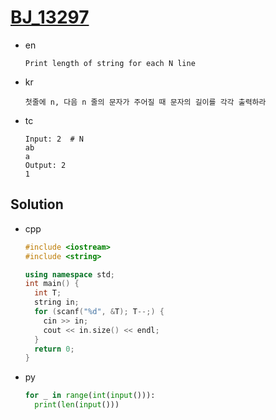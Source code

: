 # [BJ_13297](https://acmicpc.net/problem/13297)

* en

  ```en
  Print length of string for each N line
  ```

* kr

  ```kr
  첫줄에 n, 다음 n 줄의 문자가 주어질 때 문자의 길이를 각각 출력하라
  ```

* tc

  ```tc
  Input: 2  # N
  ab
  a
  Output: 2
  1
  ```

## Solution

* cpp

  ```cpp
  #include <iostream>
  #include <string>

  using namespace std;
  int main() {
    int T;
    string in;
    for (scanf("%d", &T); T--;) {
      cin >> in;
      cout << in.size() << endl;
    }
    return 0;
  }
  ```

* py

  ```py
  for _ in range(int(input())):
    print(len(input()))
  ```
